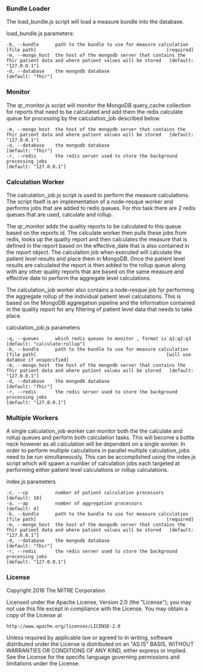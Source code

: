 ### Bundle Loader
The load_bundle.js script will load a measure bundle into the database.

load_bundle.js parameters:

    -b, --bundle      path to the bundle to use for measure calculation [file path]                                                [required]
    -m, --mongo_host  the host of the mongodb server that contains the fhir patient data and where patient values will be stored   [default: "127.0.0.1"]
    -d, --database    the mongodb database                                                                                         [default: "fhir"]

### Monitor
The qr_monitor.js script will monitor the MongoDB query_cache collection for reports that need to be calculated
and add them the redis calculate queue for processing by the calculation_job described below.

    -m, --mongo_host  the host of the mongodb server that contains the fhir patient data and where patient values will be stored   [default: "127.0.0.1"]
    -d, --database    the mongodb database                                                                                         [default: "fhir"]
    -r, --redis       the redis server used to store the background processing jobs                                                [default: "127.0.0.1"]

### Calculation Worker
The calculation_job.js script is used to perform the measure calculations.  The script itself is an implementation of a node-resque worker and performs jobs that are added to
redis queues.  For this task there are 2 redis queues that are used, calculate and rollup.  

The qr_monitor adds the quality reports to be calculated to this queue based on the reports id.  The calculate worker then pulls these jobs from redis, looks up the quality report and then calculates the measure that is defined in the report based on the effective_date that is also contained in the report object. The calculation job when executed will calculate the patient level results and place them in MongoDB. Once the patient level results are calculated the report is then added to the rollup queue along with any other quality reports that are based on the same measure and effective date to perform the aggregate level calculations.  

The calculation_job worker also contains a node-resque job for performing the aggregate rollup of the individual patient level calculations.  This is based on the MongoDB aggregation
pipeline and the information contained in the quality report for any filtering of patient level data that needs to take place.  

  calculation_job.js parameters

    -q, --queues      which redis queues to monitor , format is q1:q2:q3                                                           [default: "calculate:rollup"]
    -b, --bundle      path to the bundle to use for measure calculation [file path]                                                [will use databse if unspecified]
    -m, --mongo_host  the host of the mongodb server that contains the fhir patient data and where patient values will be stored   [default: "127.0.0.1"]
    -d, --database    the mongodb database                                                                                         [default: "fhir"]
    -r, --redis       the redis server used to store the background processing jobs                                                [default: "127.0.0.1"]

### Multiple Workers
A single calculation_job worker can monitor both the the calculate and rollup queues and perform both calculation tasks. This will become a bottle neck however as all calculation will be dependent on a single worker.  In order to perform multiple calculations in parallel multiple calculation_jobs need to be run simultaneously.  This can be accomplished using the index.js script which will spawn a number of calculation jobs each targeted at  performing either patient level calculations or rollup calculations.

index.js parameters

    -c, --cp          number of patient calculation processors                                                                     [default: 10]
    -a, --ap          number of aggregation processors                                                                             [default: 4]
    -b, --bundle      path to the bundle to use for measure calculation [file path]                                                [required]
    -m, --mongo_host  the host of the mongodb server that contains the fhir patient data and where patient values will be stored   [default: "127.0.0.1"]
    -d, --database    the mongodb database                                                                                         [default: "fhir"]
    -r, --redis       the redis server used to store the background processing jobs                                                [default: "127.0.0.1"]

### License

Copyright 2016 The MITRE Corporation

Licensed under the Apache License, Version 2.0 (the "License");
you may not use this file except in compliance with the License.
You may obtain a copy of the License at

    http://www.apache.org/licenses/LICENSE-2.0

Unless required by applicable law or agreed to in writing, software
distributed under the License is distributed on an "AS IS" BASIS,
WITHOUT WARRANTIES OR CONDITIONS OF ANY KIND, either express or implied.
See the License for the specific language governing permissions and
limitations under the License.
